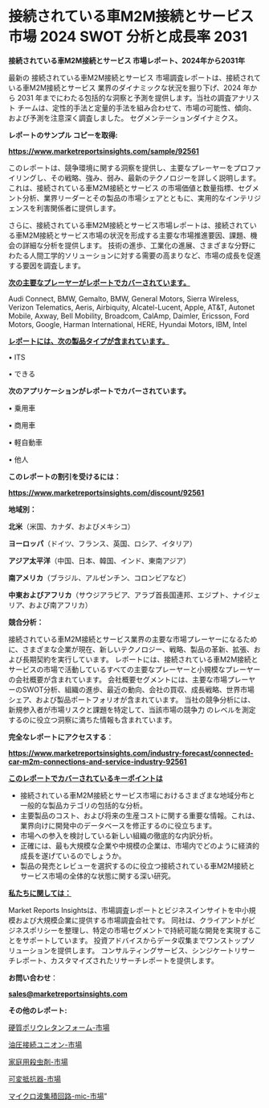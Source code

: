 # 接続されている車M2M接続とサービス 市場 2024 SWOT 分析と成長率 2031

<strong>接続されている車M2M接続とサービス 市場レポート、2024年から2031年</strong>

最新の 接続されている車M2M接続とサービス 市場調査レポートは、接続されている車M2M接続とサービス 業界のダイナミックな状況を掘り下げ、2024 年から 2031 年までにわたる包括的な洞察と予測を提供します。当社の調査アナリスト チームは、定性的手法と定量的手法を組み合わせて、市場の可能性、傾向、および予測を注意深く調査しました。 セグメンテーションダイナミクス。



<strong>レポートのサンプル コピーを取得:</strong> <a href=https://www.marketreportsinsights.com/sample/92561>

<strong><u>https://www.marketreportsinsights.com/sample/92561</u></strong></a>

このレポートは、競争環境に関する洞察を提供し、主要なプレーヤーをプロファイリングし、その戦略、強み、弱み、最新のテクノロジーを詳しく説明します。 これは、接続されている車M2M接続とサービス の市場価値と数量指標、セグメント分析、業界リーダーとその製品の市場シェアとともに、実用的なインテリジェンスを利害関係者に提供します。

さらに、接続されている車M2M接続とサービス市場レポートは、接続されている車M2M接続とサービス市場の状況を形成する主要な市場推進要因、課題、機会の詳細な分析を提供します。 技術の進歩、工業化の進展、さまざまな分野にわたる人間工学的ソリューションに対する需要の高まりなど、市場の成長を促進する要因を調査します。



<strong><u>次の主要なプレーヤーがレポートでカバーされています。</u></strong>

Audi Connect, BMW, Gemalto, BMW, General Motors, Sierra Wireless, Verizon Telematics, Aeris, Airbiquity, Alcatel-Lucent, Apple, AT&T, Autonet Mobile, Axway, Bell Mobility, Broadcom, CalAmp, Daimler, Ericsson, Ford Motors, Google, Harman International, HERE, Hyundai Motors, IBM, Intel



<strong><u><b>レポートには、次の製品タイプが含まれています。</b></u></strong>

• ITS

• できる



<strong><b>次のアプリケーションがレポートでカバーされています。</b></strong>

• 乗用車

• 商用車

• 軽自動車

• 他人



<strong><b>このレポートの割引を受けるには：</b></strong><a href=https://www.marketreportsinsights.com/discount/92561>

<strong><u>https://www.marketreportsinsights.com/discount/92561</u></strong></a>



<strong>地域別：</strong>



<strong>北米</strong>（米国、カナダ、およびメキシコ）



<strong>ヨーロッパ</strong>（ドイツ、フランス、英国、ロシア、イタリア）



<strong>アジア太平洋</strong>（中国、日本、韓国、インド、東南アジア）



<strong>南アメリカ</strong>（ブラジル、アルゼンチン、コロンビアなど）



<strong>中東およびアフリカ</strong>（サウジアラビア、アラブ首長国連邦、エジプト、ナイジェリア、および南アフリカ）



<strong>競合分析：</strong>

接続されている車M2M接続とサービス業界の主要な市場プレーヤーになるために、さまざまな企業が現在、新しいテクノロジー、戦略、製品の革新、拡張、および長期契約を実行しています。 レポートには、接続されている車M2M接続とサービスの市場で活動しているすべての主要なプレーヤーと小規模なプレーヤーの会社概要が含まれています。 会社概要セグメントには、主要な市場プレーヤーのSWOT分析、組織の進歩、最近の動向、会社の買収、成長戦略、世界市場シェア、および製品ポートフォリオが含まれています。 当社の競争分析には、新規参入者が市場リスクと課題を特定して、当該市場の競争力 のレベルを測定するのに役立つ洞察に満ちた情報も含まれています。



<strong>完全なレポートにアクセスする</strong>：

<a href=https://www.marketreportsinsights.com/industry-forecast/connected-car-m2m-connections-and-service-industry-92561>

<strong><u>https://www.marketreportsinsights.com/industry-forecast/connected-car-m2m-connections-and-service-industry-92561</u></strong></a>



<strong><u><b>このレポートでカバーされているキーポイントは</b></u></strong>
<ul>
  <li>接続されている車M2M接続とサービス市場におけるさまざまな地域分布と一般的な製品カテゴリの包括的な分析。</li>
  <li>主要製品のコスト、および将来の生産コストに関する重要な情報。これは、業界向けに開発中のデータベースを修正するのに役立ちます。</li>
  <li>市場への参入を検討している新しい組織の徹底的な内訳分析。</li>
  <li>正確には、最も大規模な企業や中規模の企業は、市場内でどのように経済的成長を遂げているのでしょうか。</li>
  <li>製品の発売とレビューを選択するのに役立つ接続されている車M2M接続とサービス市場の全体的な状態に関する深い研究。</li>
</ul>


<strong><u><b>私たちに関しては：</b></u></strong>

Market Reports Insightsは、市場調査レポートとビジネスインサイトを中小規模および大規模企業に提供する市場調査会社です。 同社は、クライアントがビジネスポリシーを整理し、特定の市場セグメントで持続可能な開発を実現することをサポートしています。 投資アドバイスからデータ収集までワンストップソリューションを提供します。 コンサルティングサービス、シンジケートリサーチレポート、カスタマイズされたリサーチレポートを提供します。



<strong><b>お問い合わせ</b></strong>：

<a href=mailto:sales@marketreportsinsights.com>

<strong><u>sales@marketreportsinsights.com</u></strong></a>



<strong>その他のレポート:</strong>

<a href=https://www.linkedin.com/pulse/硬質ポリウレタンフォーム-市場-2023-総合分析と事業成長戦略-2030-shhzf/>硬質ポリウレタンフォーム-市場</a>

<a href=https://www.linkedin.com/pulse/油圧接続ユニオン-市場-2023-swot-分析と最新イノベーション-2030-pr-news-hub-u7fkf/>油圧接続ユニオン-市場</a>

<a href=https://www.linkedin.com/pulse/家庭用殺虫剤-市場-2023-総利益と主要ベンダー-2030-trend-titans-360-analysis-onqkf/>家庭用殺虫剤-市場</a>

<a href=https://www.linkedin.com/pulse/可変抵抗器-市場-2023-総利益と主要ベンダー-2030-trend-titans-360-analysis-qfs3f/>可変抵抗器-市場</a>

<a href=https://www.linkedin.com/pulse/マイクロ波集積回路-mic-市場-2023-新興市場-将来の動向と市場需要-yifjf/>マイクロ波集積回路-mic-市場</a>"
